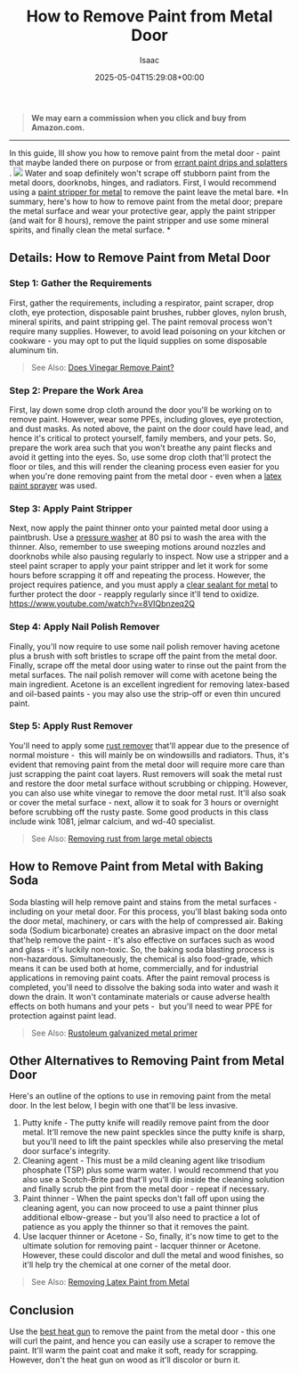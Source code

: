 ﻿---
author: Isaac
layout: post
title: How to Remove Paint from Metal Door
date: '2025-05-04T15:29:08+00:00'
categories:
- DIY Paintings
tags: []
slug: /how-to-remove-paint-from-metal-door/
lastmod: 2025-05-07T12:21:27+03:00
---
> **We may earn a commission when you click and buy from Amazon.com.**
>

---
In this guide, Ill show you how to remove paint from the metal door - paint that maybe landed there on purpose or from
[errant paint drips and splatters](https://www.artcons.udel.edu/mitra/Documents/MITRA_Mediums_and_Additives.pdf)
.
![](/assets/img/12/Pest-Control.jpg)
Water and soap definitely won't scrape off stubborn paint from the metal doors, doorknobs, hinges, and radiators. First, I would recommend using a
[paint stripper for metal](https://pestpolicy.com/best-paint-stripper-for-metal/)
to remove the paint leave the metal bare.
*In summary, here's how to how to remove paint from the metal door; prepare the metal surface and wear your protective gear, apply the paint stripper (and wait for 8 hours), remove the paint stripper and use some mineral spirits, and finally clean the metal surface. *
## Details: How to Remove Paint from Metal Door
### Step 1: Gather the Requirements
First, gather the requirements, including a respirator, paint scraper, drop cloth, eye protection, disposable paint brushes, rubber gloves, nylon brush, mineral spirits, and paint stripping gel.
The paint removal process won't require many supplies. However, to avoid lead poisoning on your kitchen or cookware - you may opt to put the liquid supplies on some disposable aluminum tin.
> See Also:
> [Does Vinegar Remove Paint?](https://pestpolicy.com/does-vinegar-remove-paint/)
### Step 2: Prepare the Work Area
First, lay down some drop cloth around the door you'll be working on to remove paint. However, wear some PPEs, including gloves, eye protection, and dust masks.
As noted above, the paint on the door could have lead, and hence it's critical to protect yourself, family members, and your pets. So, prepare the work area such that you won't breathe any paint flecks and avoid it getting into the eyes.
So, use some drop cloth that'll protect the floor or tiles, and this will render the cleaning process even easier for you when you're done removing paint from the metal door - even when a
[latex paint sprayer](https://pestpolicy.com/best-sprayer-for-latex-paint/)
was used.
### Step 3: Apply Paint Stripper
Next, now apply the paint thinner onto your painted metal door using a paintbrush. Use a
[pressure washer](https://pestpolicy.com/best-pressure-washer/)
at 80 psi to wash the area with the thinner. Also, remember to use sweeping motions around nozzles and doorknobs while also pausing regularly to inspect.
Now use a stripper and a steel paint scraper to apply your paint stripper and let it work for some hours before scrapping it off and repeating the process. However, the project requires patience, and you must apply a
[clear sealant for metal](https://pestpolicy.com/best-sealant-for-metal-roof/)
to further protect the door - reapply regularly since it'll tend to oxidize.
https://www.youtube.com/watch?v=8VIQbnzeq2Q
### Step 4: Apply Nail Polish Remover
Finally, you'll now require to use some nail polish remover having acetone plus a brush with soft bristles to scrape off the paint from the metal door. Finally, scrape off the metal door using water to rinse out the paint from the metal surfaces.
The nail polish remover will come with acetone being the main ingredient. Acetone is an excellent ingredient for removing latex-based and oil-based paints - you may also use the strip-off or even thin uncured paint.
### Step 5: Apply Rust Remover
You'll need to apply some
[rust remover](https://pestpolicy.com/best-rust-remover-for-driveways/)
that'll appear due to the presence of normal moisture -  this will mainly be on windowsills and radiators.
Thus, it's evident that removing paint from the metal door will require more care than just scrapping the paint coat layers.
Rust removers will soak the metal rust and restore the door metal surface without scrubbing or chipping. However, you can also use white vinegar to remove the door metal rust.
It'll also soak or cover the metal surface - next, allow it to soak for 3 hours or overnight before scrubbing off the rusty paste. Some good products in this class include wink 1081, jelmar calcium, and wd-40 specialist.
> See Also:
> [Removing rust from large metal objects](https://pestpolicy.com/how-to-remove-rust-from-large-metal-objects/)
## How to Remove Paint from Metal with Baking Soda
Soda blasting will help remove paint and stains from the metal surfaces - including on your metal door. For this process, you'll blast baking soda onto the door metal, machinery, or cars with the help of compressed air.
Baking soda (Sodium bicarbonate) creates an abrasive impact on the door metal that'help remove the paint - it's also effective on surfaces such as wood and glass - it's luckily non-toxic.
So, the baking soda blasting process is non-hazardous. Simultaneously, the chemical is also food-grade, which means it can be used both at home, commercially, and for industrial applications in removing paint coats.
After the paint removal process is completed, you'll need to dissolve the baking soda into water and wash it down the drain. It won't contaminate materials or cause adverse health effects on both humans and your pets -  but you'll need to wear PPE for protection against paint lead.
> See Also:
> [Rustoleum galvanized metal primer](https://pestpolicy.com/rustoleum-galvanized-metal-primer/)
## Other Alternatives to Removing Paint from Metal Door
Here's an outline of the options to use in removing paint from the metal door. In the lest below, I begin with one that'll be less invasive.
1. Putty knife - The putty knife will readily remove paint from the door metal. It'll remove the new paint speckles since the putty knife is sharp, but you'll need to lift the paint speckles while also preserving the metal door surface's integrity.
2. Cleaning agent - This must be a mild cleaning agent like trisodium phosphate (TSP) plus some warm water.
I would recommend that you also use a Scotch-Brite pad that'll you'll dip inside the cleaning solution and finally scrub the pint from the metal door - repeat if necessary.
3. Paint thinner - When the paint specks don't fall off upon using the cleaning agent, you can now proceed to use a paint thinner plus additional elbow-grease - but you'll also need to practice a lot of patience as you apply the thinner so that it removes the paint.
4. Use lacquer thinner or Acetone - So, finally, it's now time to get to the ultimate solution for removing paint - lacquer thinner or Acetone. However, these could discolor and dull the metal and wood finishes, so it'll help try the chemical at one corner of the metal door.
> See Also:
> [Removing Latex Paint from Metal](https://pestpolicy.com/how-to-remove-latex-paint-from-metal/)
## Conclusion
Use the
[best heat gun](https://pestpolicy.com/best-heat-gun-for-removing-paint/)
to remove the paint from the metal door - this one will curl the paint, and hence you can easily use a scraper to remove the paint.
It'll warm the paint coat and make it soft, ready for scrapping. However, don't the heat gun on wood as it'll discolor or burn it.